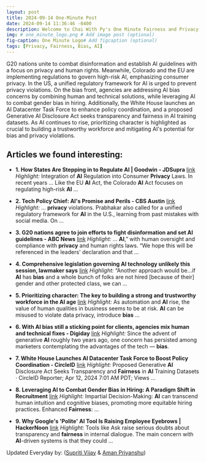 ```yaml
---
layout: post
title: 2024-09-14 One-Minute Post
date: 2024-09-14 11:36:46 -0400
description: Welcome to Chai With Py's One Minute Fairness and Privacy, which aims to provide you the current happenings in the world of Fairness, Privacy, and AI.
img: # one_minute_logo.png # Add image post (optional)
fig-caption: One Minute Logo# Add figcaption (optional)
tags: [Privacy, Fairness, Bias, AI]
---
```


G20 nations unite to combat disinformation and establish AI guidelines with a focus on privacy and human rights. Meanwhile, Colorado and the EU are implementing regulations to govern high-risk AI, emphasizing consumer privacy. In the US, a unified regulatory framework for AI is urged to prevent privacy violations. On the bias front, agencies are addressing AI bias concerns by combining human and technical solutions, while leveraging AI to combat gender bias in hiring. Additionally, the White House launches an AI Datacenter Task Force to enhance policy coordination, and a proposed Generative AI Disclosure Act seeks transparency and fairness in AI training datasets. As AI continues to rise, prioritizing character is highlighted as crucial to building a trustworthy workforce and mitigating AI's potential for bias and privacy violations.

## Articles we found interesting:

- **1. How States Are Stepping in to Regulate <b>AI</b> | Goodwin - JDSupra** [link](https://www.jdsupra.com/legalnews/how-states-are-stepping-in-to-regulate-9422642/)
_Highlight:_ Integration of <b>AI</b> Regulation into Consumer <b>Privacy</b> Laws. In recent years ... Like the EU <b>AI</b> Act, the Colorado <b>AI</b> Act focuses on regulating high-risk <b>AI</b>&nbsp;...

- **2. Tech Policy Chief: <b>AI&#39;s</b> Promise and Perils - CBS Austin** [link](https://cbsaustin.com/news/local/tech-policy-chief-ais-promise-and-perils)
_Highlight:_ ... <b>privacy</b> violations. Prabhakar also called for a unified regulatory framework for <b>AI</b> in the U.S., learning from past mistakes with social media. On&nbsp;...

- **3. G20 nations agree to join efforts to fight disinformation and set <b>AI</b> guidelines - ABC News** [link](https://abcnews.go.com/International/wireStory/g20-nations-agree-join-efforts-fight-disinformation-set-113678163)
_Highlight:_ ... <b>AI</b>,” with human oversight and compliance with <b>privacy</b> and human rights laws. “We hope this will be referenced in the leaders&#39; declaration and that&nbsp;...

- **4. Comprehensive legislation governing <b>AI</b> technology unlikely this session, lawmaker says** [link](https://www.hr-brew.com/stories/2024/09/13/comprehensive-legislation-governing-ai-technology-unlikely-this-session-lawmaker-says)
_Highlight:_ “Another approach would be…if <b>AI</b> has <b>bias</b> and a whole bunch of folks are not hired [because of their] gender and other protected class, we can&nbsp;...

- **5. Prioritizing character: The key to building a strong and trustworthy workforce in the <b>AI</b> age** [link](https://www.fastcompany.com/91186524/prioritizing-character-the-key-to-building-a-strong-and-trustworthy-workforce-in-the-ai-age)
_Highlight:_ As automation and <b>AI</b> rise, the value of human qualities in business seems to be at risk. <b>AI</b> can be misused to violate data privacy, introduce <b>bias</b>&nbsp;...

- **6. With <b>AI bias</b> still a sticking point for clients, agencies mix human and technical fixes - Digiday** [link](https://digiday.com/marketing/with-ai-bias-still-a-sticking-point-for-clients-agencies-mix-human-and-technical-fixes/)
_Highlight:_ Since the advent of generative <b>AI</b> roughly two years ago, one concern has persisted among marketers contemplating the advantages of the tech — <b>bias</b>.

- **7. White House Launches <b>AI</b> Datacenter Task Force to Boost Policy Coordination - CircleID** [link](https://circleid.com/posts/20240913-white-house-launches-ai-datacenter-task-force-to-boost-policy-coordination)
_Highlight:_ Proposed Generative <b>AI</b> Disclosure Act Seeks Transparency and <b>Fairness</b> in <b>AI</b> Training Datasets &middot; CircleID Reporter; Apr 12, 2024 7:01 AM PDT; Views&nbsp;...

- **8. Leveraging <b>AI</b> to Combat Gender Bias in Hiring: A Paradigm Shift in Recruitment** [link](https://www.hrgrapevine.com/content/article/leveraging-ai-to-combat-gender-bias-in-hiring-a-paradigm-shift-in-recruitment-assessfirst)
_Highlight:_ Impartial Decision-Making: <b>AI</b> can transcend human intuition and cognitive biases, promoting more equitable hiring practices. Enhanced <b>Fairness</b>:&nbsp;...

- **9. Why Google&#39;s &#39;Polite&#39; <b>AI</b> Tool Is Raising Employee Eyebrows | HackerNoon** [link](https://hackernoon.com/why-googles-polite-ai-tool-is-raising-employee-eyebrows)
_Highlight:_ Tools like Ask raise serious doubts about transparency and <b>fairness</b> in internal dialogue. The main concern with <b>AI</b>-driven systems is that they could&nbsp;...


Updated Everyday by: (<a href="https://supritivijay.github.io/">Supriti Vijay</a> & <a href="https://amanpriyanshu.github.io/">Aman Priyanshu</a>)

